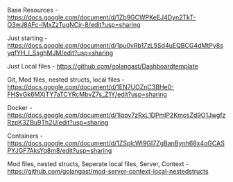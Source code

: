 Base Resources - https://docs.google.com/document/d/1Zb9GCWPKeEJ4Dyn2TkT-O3wJ8AFc-IMxZzTugNCjr-8/edit?usp=sharing


Just starting - https://docs.google.com/document/d/1pu0vRb17zL5Sd4uEQBCG4dMtPy8syqfYH_l_SsghMJM/edit?usp=sharing


Just Local files - https://github.com/golangast/Dashboardtemplate


Git, Mod files, nested structs, local files - https://docs.google.com/document/d/1EN7UOZnC3BHe0-FHSvGk6MXjTY7aTCYRcMbvZ7s_Z1Y/edit?usp=sharing


Docker - https://docs.google.com/document/d/1lqpv7zRxL1DPmlP2KmcsZd9O1JwgfzRzpK3ZBu9Th2U/edit?usp=sharing


Containers - https://docs.google.com/document/d/1ZSplcWI9GI7ZgBanBynh68x4oGCASPYJGF7AksYq8m8/edit?usp=sharing


Mod files, nested structs, Seperate local files, Server, Context -
https://github.com/golangast/mod-server-context-local-nestedstructs